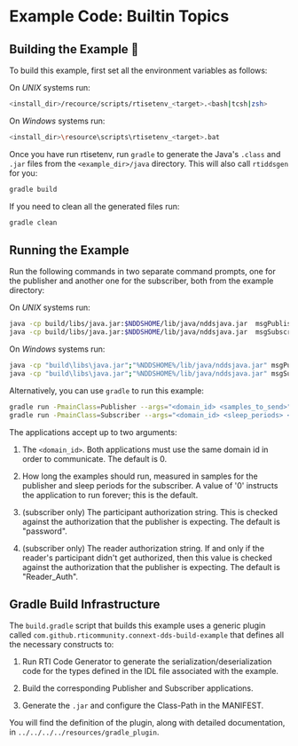# Example Code: Builtin Topics

## Building the Example :wrench:

To build this example, first set all the environment variables as follows:

On *UNIX* systems run:

```sh
<install_dir>/recource/scripts/rtisetenv_<target>.<bash|tcsh|zsh>
```

On *Windows* systems run:

```sh
<install_dir>\resource\scripts\rtisetenv_<target>.bat
```

Once you have run rtisetenv, run `gradle` to generate the Java's `.class`
and `.jar` files from the `<example_dir>/java` directory. This will also call
`rtiddsgen` for you:

```sh
gradle build
```

If you need to clean all the generated files run:

```sh
gradle clean
```

## Running the Example

Run the following commands in two separate command prompts, one for the
publisher and another one for the subscriber, both from the example directory:

On *UNIX* systems run:

```sh
java -cp build/libs/java.jar:$NDDSHOME/lib/java/nddsjava.jar  msgPublisher  <domain_id> <samples_to_send>
java -cp build/libs/java.jar:$NDDSHOME/lib/java/nddsjava.jar  msgSubscriber <domain_id> <sleep_periods> <participant_auth> <reader_auth>
```

On *Windows* systems run:

```sh
java -cp "build\libs\java.jar";"%NDDSHOME%/lib/java/nddsjava.jar" msgPublisher <domain_id> <samples_to_send>
java -cp "build\libs\java.jar";"%NDDSHOME%/lib/java/nddsjava.jar" msgSubscriber <domain_id> <sleep_periods> <participant_auth> <reader_auth>
```

Alternatively, you can use `gradle` to run this example:

```sh
gradle run -PmainClass=Publisher --args="<domain_id> <samples_to_send>"
gradle run -PmainClass=Subscriber --args="<domain_id> <sleep_periods> <participant_auth> <reader_auth>"
```

The applications accept up to two arguments:

1.  The `<domain_id>`. Both applications must use the same domain id in order
to communicate. The default is 0.

2.  How long the examples should run, measured in samples for the publisher and
sleep periods for the subscriber. A value of '0' instructs the application to
run forever; this is the default.

3.  (subscriber only) The participant authorization string. This is checked
against the authorization that the publisher is expecting. The default is
"password".

4.  (subscriber only) The reader authorization string. If and only if the
reader's participant didn't get authorized, then this value is checked against
the authorization that the publisher is expecting. The default is
"Reader_Auth".

## Gradle Build Infrastructure

The `build.gradle` script that builds this example uses a generic plugin called
`com.github.rticommunity.connext-dds-build-example` that defines all the
necessary constructs to:

1.  Run RTI Code Generator to generate the serialization/deserialization code
for the types defined in the IDL file associated with the example.

2.  Build the corresponding Publisher and Subscriber applications.

3.  Generate the `.jar` and configure the Class-Path in the MANIFEST.

You will find the definition of the plugin, along with detailed
documentation, in `../../../../resources/gradle_plugin`.

